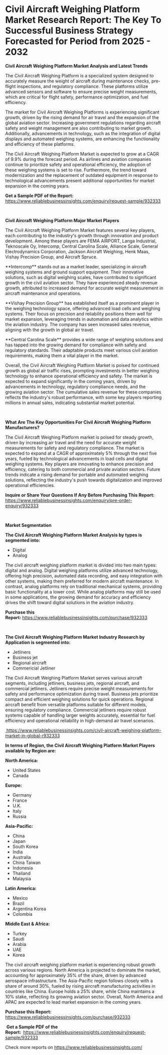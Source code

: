 <p><h1>Civil Aircraft Weighing Platform Market Research Report: The Key To Successful Business Strategy Forecasted for Period from 2025 - 2032</h1></p><p><strong>Civil Aircraft Weighing Platform Market Analysis and Latest Trends</strong></p>
<p><p>The Civil Aircraft Weighing Platform is a specialized system designed to accurately measure the weight of aircraft during maintenance checks, pre-flight inspections, and regulatory compliance. These platforms utilize advanced sensors and software to ensure precise weight measurements, which are critical for flight safety, performance optimization, and fuel efficiency.</p><p>The market for Civil Aircraft Weighing Platforms is experiencing significant growth, driven by the rising demand for air travel and the expansion of the global aviation sector. Increasing government regulations regarding aircraft safety and weight management are also contributing to market growth. Additionally, advancements in technology, such as the integration of digital displays and automated weighing systems, are enhancing the functionality and efficiency of these platforms.</p><p>The Civil Aircraft Weighing Platform Market is expected to grow at a CAGR of 9.9% during the forecast period. As airlines and aviation companies continue to prioritize safety and operational efficiency, the adoption of these weighing systems is set to rise. Furthermore, the trend toward modernization and the replacement of outdated equipment in response to technological advancements present additional opportunities for market expansion in the coming years.</p></p>
<p><strong>Get a Sample PDF of the Report:&nbsp;</strong> <a href="https://www.reliablebusinessinsights.com/enquiry/request-sample/932333?utm_campaign=3084&utm_medium=2&utm_source=Github&utm_content=ia&utm_term=21032025&utm_id=civil-aircraft-weighing-platform">https://www.reliablebusinessinsights.com/enquiry/request-sample/932333</a></p>
<p>&nbsp;</p>
<p><strong>Civil Aircraft Weighing Platform Major Market Players</strong></p>
<p><p>The Civil Aircraft Weighing Platform Market features several key players, each contributing to the industry's growth through innovation and product development. Among these players are FEMA AIRPORT, Langa Industrial, Teknoscale Oy, Intercomp, Central Carolina Scale, Alliance Scale, General Electrodynamics Corporation, Jackson Aircraft Weighing, Henk Maas, Vishay Precision Group, and Aircraft Spruce.</p><p>**Intercomp** stands out as a market leader, specializing in aircraft weighing systems and ground support equipment. Their innovative solutions, such as digital weighing scales, have contributed to significant growth in the civil aviation sector. They have experienced steady revenue growth, attributed to increased demand for accurate weight measurement in aircraft maintenance and operations.</p><p>**Vishay Precision Group** has established itself as a prominent player in the weighing technology space, offering advanced load cells and weighing systems. Their focus on precision and reliability positions them well for market expansion, leveraging trends in automation and data analytics within the aviation industry. The company has seen increased sales revenue, aligning with the growth in global air travel.</p><p>**Central Carolina Scale** provides a wide range of weighing solutions and has tapped into the growing demand for compliance with safety and regulatory standards. Their adaptable products meet various civil aviation requirements, making them a vital player in the market.</p><p>Overall, the Civil Aircraft Weighing Platform Market is poised for continued growth as global air traffic rises, prompting investments in better weighing technology to enhance operational efficiency and safety. The market is expected to expand significantly in the coming years, driven by advancements in technology, regulatory compliance needs, and the growing aviation sector. The cumulative sales revenue for these companies reflects the industry's robust performance, with some key players reporting millions in annual sales, indicating substantial market potential.</p></p>
<p>&nbsp;</p>
<p><strong>What Are The Key Opportunities For Civil Aircraft Weighing Platform Manufacturers?</strong></p>
<p><p>The Civil Aircraft Weighing Platform market is poised for steady growth, driven by increasing air travel and the need for accurate weight measurements for safety and regulatory compliance. The market is expected to expand at a CAGR of approximately 5% through the next five years, fueled by technological advancements in load cells and digital weighing systems. Key players are innovating to enhance precision and efficiency, catering to both commercial and private aviation sectors. Future trends indicate a rising demand for portable and automated weighing solutions, reflecting the industry's push towards digitalization and improved operational efficiencies.</p></p>
<p><strong>Inquire or Share Your Questions If Any Before Purchasing This Report:</strong> <a href="https://www.reliablebusinessinsights.com/enquiry/pre-order-enquiry/932333?utm_campaign=3084&utm_medium=2&utm_source=Github&utm_content=ia&utm_term=21032025&utm_id=civil-aircraft-weighing-platform">https://www.reliablebusinessinsights.com/enquiry/pre-order-enquiry/932333</a></p>
<p>&nbsp;</p>
<p><strong>Market Segmentation</strong></p>
<p><strong>The Civil Aircraft Weighing Platform Market Analysis by types is segmented into:</strong></p>
<p><ul><li>Digital</li><li>Analog</li></ul></p>
<p><p>The civil aircraft weighing platform market is divided into two main types: digital and analog. Digital weighing platforms utilize advanced technology, offering high precision, automated data recording, and easy integration with other systems, making them preferred for modern aircraft maintenance. In contrast, analog platforms rely on traditional mechanical systems, providing basic functionality at a lower cost. While analog platforms may still be used in some applications, the growing demand for accuracy and efficiency drives the shift toward digital solutions in the aviation industry.</p></p>
<p><strong>Purchase this Report:&nbsp;</strong><a href="https://www.reliablebusinessinsights.com/purchase/932333?utm_campaign=3084&utm_medium=2&utm_source=Github&utm_content=ia&utm_term=21032025&utm_id=civil-aircraft-weighing-platform">https://www.reliablebusinessinsights.com/purchase/932333</a></p>
<p>&nbsp;</p>
<p><strong>The Civil Aircraft Weighing Platform Market Industry Research by Application is segmented into:</strong></p>
<p><ul><li>Jetliners</li><li>Business jet</li><li>Regional aircraft</li><li>Commericial Jetliner</li></ul></p>
<p><p>The Civil Aircraft Weighing Platform Market serves various aircraft segments, including jetliners, business jets, regional aircraft, and commercial jetliners. Jetliners require precise weight measurements for safety and performance optimization during travel. Business jets prioritize compact and efficient weighing solutions for quick operations. Regional aircraft benefit from versatile platforms suitable for different models, ensuring regulatory compliance. Commercial jetliners require robust systems capable of handling larger weights accurately, essential for fuel efficiency and operational reliability in high-demand air travel scenarios.</p></p>
<p><a href="https://www.reliablebusinessinsights.com/civil-aircraft-weighing-platform-market-in-global-r932333?utm_campaign=3084&utm_medium=2&utm_source=Github&utm_content=ia&utm_term=21032025&utm_id=civil-aircraft-weighing-platform">&nbsp;https://www.reliablebusinessinsights.com/civil-aircraft-weighing-platform-market-in-global-r932333</a></p>
<p><strong>In terms of Region, the Civil Aircraft Weighing Platform Market Players available by Region are:</strong></p>
<p>
    <p> <strong> North America: </strong>
        <ul>
            <li>United States</li>
            <li>Canada</li>
        </ul>
        </p> 
    <p> <strong> Europe: </strong>
        <ul>
            <li>Germany</li>
            <li>France</li>
            <li>U.K.</li>
            <li>Italy</li>
            <li>Russia</li>
        </ul>
        </p> 
    <p> <strong> Asia-Pacific: </strong>
        <ul>
            <li>China</li>
            <li>Japan</li>
            <li>South Korea</li>
            <li>India</li>
            <li>Australia</li>
            <li>China Taiwan</li>
            <li>Indonesia</li>
            <li>Thailand</li>
            <li>Malaysia</li>
        </ul>
        </p> 
    <p> <strong> Latin America: </strong>
        <ul>
            <li>Mexico</li>
            <li>Brazil</li>
            <li>Argentina Korea</li>
            <li>Colombia</li>
        </ul>
        </p> 
    <p> <strong> Middle East & Africa: </strong>
        <ul>
            <li>Turkey</li>
            <li>Saudi</li>
            <li>Arabia</li>
            <li>UAE</li>
            <li>Korea</li>
        </ul>
    </p>
    </p>
<p><p>The civil aircraft weighing platform market is experiencing robust growth across various regions. North America is projected to dominate the market, accounting for approximately 35% of the share, driven by advanced aerospace infrastructure. The Asia-Pacific region follows closely with a share of around 30%, fueled by rising aircraft manufacturing activities in countries like China. Europe holds a 25% share, while China maintains a 10% stake, reflecting its growing aviation sector. Overall, North America and APAC are expected to lead market expansion in the coming years.</p></p>
<p><strong>Purchase this Report: </strong><a href="https://www.reliablebusinessinsights.com/purchase/932333?utm_campaign=3084&utm_medium=2&utm_source=Github&utm_content=ia&utm_term=21032025&utm_id=civil-aircraft-weighing-platform">https://www.reliablebusinessinsights.com/purchase/932333</a></p>
<p>&nbsp;<strong>Get a Sample PDF of the Report:&nbsp;&nbsp;</strong><a href="https://www.reliablebusinessinsights.com/enquiry/request-sample/932333?utm_campaign=3084&utm_medium=2&utm_source=Github&utm_content=ia&utm_term=21032025&utm_id=civil-aircraft-weighing-platform">https://www.reliablebusinessinsights.com/enquiry/request-sample/932333</a></p>
<p><strong></strong></p>
<p>Check more reports on <a href="https://www.reliablebusinessinsights.com/?utm_campaign=3084&utm_medium=2&utm_source=Github&utm_content=ia&utm_term=21032025&utm_id=civil-aircraft-weighing-platform">https://www.reliablebusinessinsights.com/</a></p>